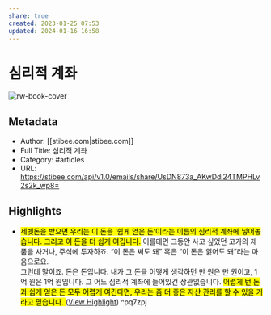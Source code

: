 ```yaml
---
share: true
created: 2023-01-25 07:53
updated: 2024-01-16 16:58
---
```


# 심리적 계좌

![rw-book-cover](https://readwise-assets.s3.amazonaws.com/static/images/article4.6bc1851654a0.png)

## Metadata
- Author: [[stibee.com|stibee.com]]
- Full Title: 심리적 계좌
- Category: #articles
- URL: https://stibee.com/api/v1.0/emails/share/UsDN873a_AKwDdi24TMPHLv2s2k_wp8=

## Highlights
- <mark class="hltr-red">세뱃돈을 받으면 우리는 이 돈을 ‘쉽게 얻은 돈’이라는 이름의 심리적 계좌에 넣어놓습니다. 그리고 이 돈을 더 쉽게 여깁니다.</mark> 이를테면 그동안 사고 싶었던 고가의 제품을 사거나, 주식에 투자하죠. “이 돈은 써도 돼” 혹은 “이 돈은 잃어도 돼”라는 마음으로요.  
  그런데 말이죠. 돈은 돈입니다. 내가 그 돈을 어떻게 생각하던 만 원은 만 원이고, 1억 원은 1억 원입니다. 그 어느 심리적 계좌에 들어있건 상관없습니다. <mark class="hltr-red">어렵게 번 돈과 쉽게 얻은 돈 모두 어렵게 여긴다면, 우리는 좀 더 좋은 자산 관리를 할 수 있을 거라고 믿습니다. </mark>([View Highlight](https://read.readwise.io/read/01grjkxwkgwkd8qc3bd1jg61zb)) ^pq7zpj
